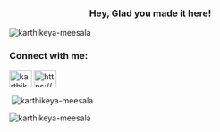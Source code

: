<h3 align="center">Hey, Glad you made it here!</h3>

<p align="left"> <img src="https://komarev.com/ghpvc/?username=karthikeya-meesala&label=Profile%20views&color=0e75b6&style=flat" alt="karthikeya-meesala" /> </p>

<h3 align="left">Connect with me:</h3>
<p align="left">
<a href="https://twitter.com/karthikeyam" target="blank"><img align="center" src="https://raw.githubusercontent.com/rahuldkjain/github-profile-readme-generator/master/src/images/icons/Social/twitter.svg" alt="karthikeyaa_" height="30" width="40" /></a>
<a href="https://linkedin.com/in/https://www.linkedin.com/in/karthikeyam/" target="blank"><img align="center" src="https://raw.githubusercontent.com/rahuldkjain/github-profile-readme-generator/master/src/images/icons/Social/linked-in-alt.svg" alt="https://www.linkedin.com/in/karthikeya-meesala-936a72169/" height="30" width="40" /></a>
</p>

<p>&nbsp;<img align="center" src="https://github-readme-stats.vercel.app/api?username=karthikeya-meesala&show_icons=true&locale=en" alt="karthikeya-meesala" /></p>

<p><img align="center" src="https://github-readme-streak-stats.herokuapp.com/?user=karthikeya-meesala&" alt="karthikeya-meesala" /></p>
